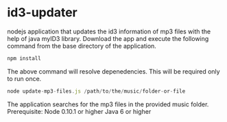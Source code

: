 id3-updater
===========

nodejs application that updates the id3 information of mp3 files with the help of java myID3 library.
Download the app and execute the following command from the base directory of the application.
```js
npm install
```
The above command will resolve depenedencies. This will be required only to run once.
```js
node update-mp3-files.js /path/to/the/music/folder-or-file
```
The application searches for the mp3 files in the provided music folder.
Prerequisite:
Node 0.10.1 or higher
Java 6 or higher

